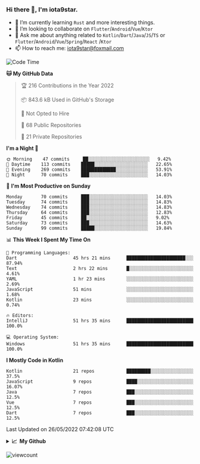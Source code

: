 ### Hi there 👋, I'm iota9star.

- 🌱 I’m currently learning `Rust` and more interesting things.
- 👯 I’m looking to collaborate on `Flutter`/`Android`/`Vue`/`Ktor`
- 💬 Ask me about anything related to `Kotlin`/`Dart`/`Java`/`JS`/`TS` or `Flutter`/`Android`/`Vue`/`Spring`/`React`
  /`Ktor`
- 📫 How to reach me: [iota9star@foxmail.com](iota9star@foxmail.com)



<!--START_SECTION:waka-->
![Code Time](http://img.shields.io/badge/Code%20Time-3%2C032%20hrs%2021%20mins-blue)

**🐱 My GitHub Data** 

> 🏆 216 Contributions in the Year 2022
 > 
> 📦 843.6 kB Used in GitHub's Storage 
 > 
> 🚫 Not Opted to Hire
 > 
> 📜 68 Public Repositories 
 > 
> 🔑 21 Private Repositories  
 > 
**I'm a Night 🦉** 

```text
🌞 Morning    47 commits     ██░░░░░░░░░░░░░░░░░░░░░░░   9.42% 
🌆 Daytime    113 commits    █████░░░░░░░░░░░░░░░░░░░░   22.65% 
🌃 Evening    269 commits    █████████████░░░░░░░░░░░░   53.91% 
🌙 Night      70 commits     ███░░░░░░░░░░░░░░░░░░░░░░   14.03%

```
📅 **I'm Most Productive on Sunday** 

```text
Monday       70 commits     ███░░░░░░░░░░░░░░░░░░░░░░   14.03% 
Tuesday      74 commits     ███░░░░░░░░░░░░░░░░░░░░░░   14.83% 
Wednesday    74 commits     ███░░░░░░░░░░░░░░░░░░░░░░   14.83% 
Thursday     64 commits     ███░░░░░░░░░░░░░░░░░░░░░░   12.83% 
Friday       45 commits     ██░░░░░░░░░░░░░░░░░░░░░░░   9.02% 
Saturday     73 commits     ███░░░░░░░░░░░░░░░░░░░░░░   14.63% 
Sunday       99 commits     █████░░░░░░░░░░░░░░░░░░░░   19.84%

```


📊 **This Week I Spent My Time On** 

```text
💬 Programming Languages: 
Dart                     45 hrs 21 mins      ██████████████████████░░░   87.94% 
Text                     2 hrs 22 mins       █░░░░░░░░░░░░░░░░░░░░░░░░   4.61% 
YAML                     1 hr 23 mins        ░░░░░░░░░░░░░░░░░░░░░░░░░   2.69% 
JavaScript               51 mins             ░░░░░░░░░░░░░░░░░░░░░░░░░   1.68% 
Kotlin                   23 mins             ░░░░░░░░░░░░░░░░░░░░░░░░░   0.74%

🔥 Editors: 
IntelliJ                 51 hrs 35 mins      █████████████████████████   100.0%

💻 Operating System: 
Windows                  51 hrs 35 mins      █████████████████████████   100.0%

```

**I Mostly Code in Kotlin** 

```text
Kotlin                   21 repos            █████████░░░░░░░░░░░░░░░░   37.5% 
JavaScript               9 repos             ████░░░░░░░░░░░░░░░░░░░░░   16.07% 
Java                     7 repos             ███░░░░░░░░░░░░░░░░░░░░░░   12.5% 
Vue                      7 repos             ███░░░░░░░░░░░░░░░░░░░░░░   12.5% 
Dart                     7 repos             ███░░░░░░░░░░░░░░░░░░░░░░   12.5%

```



 Last Updated on 26/05/2022 07:42:08 UTC
<!--END_SECTION:waka-->

<details>
  <summary><b>📈&nbsp;&nbsp;My Github</b></summary>
  <br>
  <img src='https://github-profile-trophy.vercel.app/?username=iota9star'>
  <img src='https://bad-apple-github-readme.vercel.app/api?show_bg=1&username=iota9star&hide_title=true'>
  <img src='http://cr-skills-chart-widget.azurewebsites.net/api/api?username=iota9star'>
</details>


![viewcount](https://count.getloli.com/get/@iota9star?theme=rule34)
